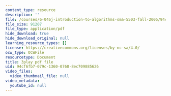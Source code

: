 ```yaml
---
content_type: resource
description: ''
file: /courses/6-046j-introduction-to-algorithms-sma-5503-fall-2005/94cf6fb7079c136007688ec709885626_JPyuH4qXLZ0.pdf
file_size: 91207
file_type: application/pdf
hide_download: true
hide_download_original: null
learning_resource_types: []
license: https://creativecommons.org/licenses/by-nc-sa/4.0/
ocw_type: OCWFile
resourcetype: Document
title: 3play pdf file
uid: 94cf6fb7-079c-1360-0768-8ec709885626
video_files:
  video_thumbnail_file: null
video_metadata:
  youtube_id: null
---
```

